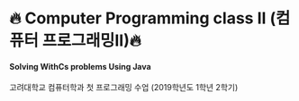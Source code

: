 # :fire: Computer Programming class II (컴퓨터 프로그래밍II):fire:

#### **Solving WithCs problems Using Java**

고려대학교 컴퓨터학과 첫 프로그래밍 수업 (2019학년도 1학년 2학기)